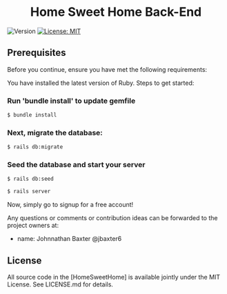<h1 align="center">Home Sweet Home Back-End </h1>
<p>
  <img alt="Version" src="https://img.shields.io/badge/version-0.1.0-blue.svg?cacheSeconds=2592000" />
  <a href="https://choosealicense.com/licenses/mit/" target="_blank">
    <img alt="License: MIT" src="https://img.shields.io/badge/License-MIT-yellow.svg" />
  </a>
</p>


## Prerequisites
Before you continue, ensure you have met the following requirements:

You have installed the latest version of Ruby.
Steps to get started:


### Run 'bundle install' to update gemfile
```sh
$ bundle install
```
### Next, migrate the database:
```sh
$ rails db:migrate
```
### Seed the database and start your server
```sh
$ rails db:seed
```
```sh
$ rails server
```
Now, simply go to signup for a free account!

Any questions or comments or contribution ideas can be forwarded to the project owners at:

* name: Johnnathan Baxter @jbaxter6


## License 
All source code in the [HomeSweetHome] is available jointly under the MIT License. See LICENSE.md for details.

